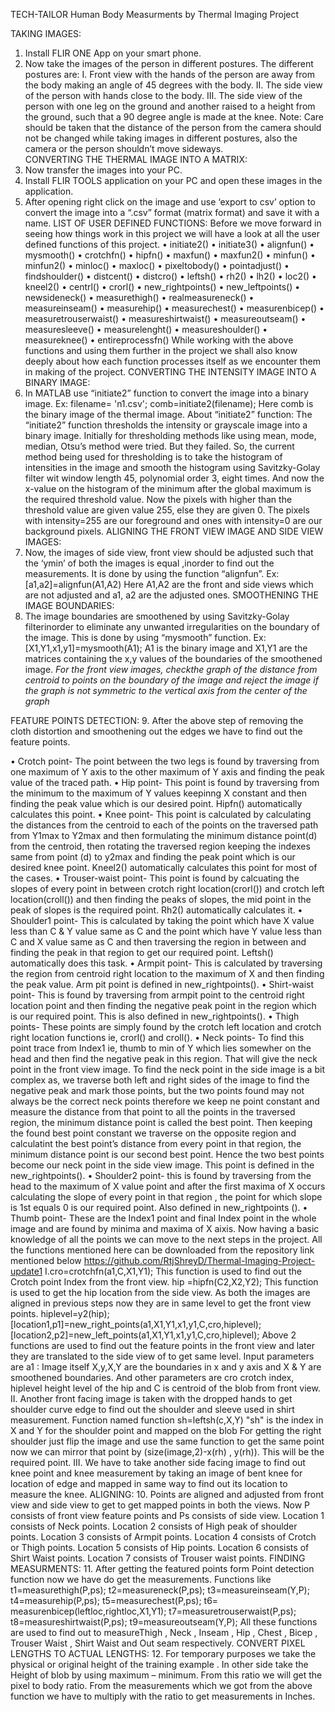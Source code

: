                                                                          
TECH-TAILOR Human Body Measurments by Thermal Imaging Project

TAKING IMAGES:
1. Install FLIR ONE App on your smart phone.
2. Now take the images of the person in different postures.
The different postures are:
I.	Front view with the hands of the person are away from the body making an angle of 45 degrees with the body.
II.	The side view of the person with hands close to the body.
III.	The side view of the person with one leg on the ground and another raised to a height from the ground, such that a 90 degree angle is made at the knee.
Note: Care should be taken that the distance of the person from the camera should not be changed while taking images in different postures, also the camera or the person shouldn’t move sideways.  
CONVERTING THE THERMAL IMAGE INTO A MATRIX:
3. Now transfer the images into your PC.
4. Install FLIR TOOLS application on your PC and open these images in the application.
5. After opening right click on the image and use ‘export to csv’ option to convert the image into a “.csv” format (matrix format) and save it with a name.
LIST OF USER DEFINED FUNCTIONS:
Before we move forward in seeing how things work in this project we will have a look at all the user defined functions of this project.
•	initiate2()
•	initiate3()
•	alignfun()
•	mysmooth()
•	crotchfn()
•	hipfn()
•	maxfun()
•	maxfun2()
•	minfun()
•	minfun2()
•	minloc()
•	maxloc()
•	pixeltobody()
•	pointadjust()
•	findshoulder()
•	distcent()
•	distcro()
•	leftsh()
•	rh2()
•	lh2()
•	loc2()
•	kneel2()
•	centrl()
•	crorl()
•	new_rightpoints()
•	new_leftpoints()
•	newsideneck()
•	measurethigh()
•	realmeasureneck()
•	measureinseam()
•	measurehip()
•	measurechest()
•	measurenbicep()
•	measuretrouserwaist()
•	measureshirtwaist()
•	measureoutseam()
•	measuresleeve()
•	measurelenght()
•	measureshoulder()
•	measureknee()
•	entireprocessfn()
While working with the above functions and using them further in the project we shall also know deeply about how each function processes itself as we encounter them in making of the project.
CONVERTING THE INTENSITY IMAGE INTO A BINARY IMAGE:
6. In MATLAB use “initiate2” function to convert the image into a binary image.
Ex: filename= 'n1.csv';
   comb=initiate2(filename);
Here comb is the binary image of the thermal image.
About “initiate2” function:
The “initiate2” function thresholds the intensity or grayscale image into a binary image.
Initially for thresholding methods like using mean, mode, median, Otsu’s method were tried. But they failed.
So, the current method being used for thresholding is to take the histogram of intensities in the image and smooth the histogram using Savitzky-Golay filter wit window length 45, polynomial order 3, eight times. And now the x-value on the histogram of the minimum after the global maximum is the required threshold value.
Now the pixels with higher than the threshold value are given value 255, else they are given 0.
The pixels with intensity=255 are our foreground and ones with intensity=0 are our background pixels.
ALIGNING THE FRONT VIEW IMAGE AND SIDE VIEW IMAGES:
7. Now, the images of side view, front view should be adjusted such that the ‘ymin’ of both the images is equal ,inorder to find out the measurements.
It is done by using the function “alignfun”.
Ex: [a1,a2]=alignfun(A1,A2)
Here A1,A2 are the front and side views which are not adjusted and a1, a2 are the adjusted ones.
SMOOTHENING THE IMAGE BOUNDARIES:
8. The image boundaries are smoothened by using Savitzky-Golay filterinorder to eliminate any unwanted irregularities on the boundary of the image. This is done by using “mysmooth” function.
Ex:[X1,Y1,x1,y1]=mysmooth(A1);
 A1 is the binary image and X1,Y1 are the matrices containing the x,y values of the boundaries of the smoothened image.
*For the front view images, checkthe graph of the distance from centroid to points on the boundary of the image and  reject the image if the graph is not symmetric to the vertical axis from the center of the graph*


FEATURE POINTS DETECTION:
9. After the above step of removing the cloth distortion and smoothening out the edges we have to find out the feature points.
 
•	Crotch point- The point between the two legs is found by traversing from one maximum of Y axis  to the other maximum of Y axis and finding the peak value of the traced path.
•	Hip point- This point is found by traversing from the minimum to the maximum of Y values keepinng X constant and then finding the peak value which is our desired point. Hipfn() automatically calculates this point.
•	Knee point- This point is calculated by calculating the distances from the centroid to each of the points on the traversed path from Y1max to Y2max and then formulating the minimum distance point(d) from the centroid, then rotating the traversed region keeping the indexes same from point (d) to y2max and finding the peak point which is our desired knee point. Kneel2() automatically calculates this point for most of the cases.
•	Trouser-waist point- This point is found by calcuating the slopes of every point in between crotch right location(crorl()) and crotch left location(croll()) and then finding the peaks  of slopes, the mid point in the peak of slopes is the required point. Rh2() automatically calculates it.
•	Shoulder1 point- This is calculated by taking the point which have X value less than C & Y value same as C and the point which have Y value less than C and X value same as C and then traversing the region in between and finding the peak in that region to get our required point. Leftsh() automatically does this task.
•	Armpit point- This is calculated by traversing the region from centroid right location to the maximum of X and then finding the peak value. Arm pit point is defined in new_rightpoints().
•	Shirt-waist point- This is found by traversing from armpit point to the centroid right location point and then finding the negative peak point in the region which is our required point. This is also defined in new_rightpoints().
•	Thigh points- These points are simply found by the crotch left location and crotch right location functions  ie, crorl() and croll().
•	Neck points- To find this point trace from Index1 ie, thumb to min of Y which lies somewher on the head and then find the negative peak in this region. That will give the neck point in the front view image.  To find the neck point in the side image is a bit complex as, we traverse both left and right sides of the image to find the negative peak and mark those points, but the two points found may not always be the correct neck points therefore we keep ne point constant and measure the distance from that point to all the points in the traversed region, the minimum distance point is called the best point. Then keeping the found best point constant we traverse on the opposite region and calculatint the best point’s distance from every point in that region, the minimum distance point is our second best point. Hence the two best points become our neck point in the side view image. This point is defined in the new_rightpoints().
•	Shoulder2 point- this is found by traversing from the head to the maximum of X value point and after the first maxima of X occurs calculating the slope of every point in that region , the point for which slope is 1st equals 0 is our required point. Also defined in new_rightpoints ().
•	Thumb point- These are the Index1 point and final Index point in the whole image and are found by minima and maxima of X aixis.
Now having a basic knowledge of all the points we can move to the next steps in the project. All the functions mentioned here can be downloaded from the repository link mentioned below
https://github.com/RtjShreyD/Thermal-Imaging-Project-update1
I.cro=crotchfn(a1,C,X1,Y1);
This function is used to find out the Crotch point Index from the front view.
hip =hipfn(C2,X2,Y2);
This function is used to get the hip location from the side view. As both the images are aligned in previous steps now they are in same level to get the front view points.
hiplevel=y2(hip);
[location1,p1]=new_right_points(a1,X1,Y1,x1,y1,C,cro,hiplevel);
[location2,p2]=new_left_points(a1,X1,Y1,x1,y1,C,cro,hiplevel);
Above 2 functions are used to find out the feature points in the front view and later they are translated to the side view of to get same level. Input parameters are 
a1 : Image itself
X,y,X,Y are the boundaries in x and y axis and X & Y are smoothened boundaries.
And other parameters are cro crotch index, hiplevel height level of the hip and C is centroid of the blob from front view.
 II. Another front facing image is taken with the dropped hands to get shoulder curve edge to find out the shoulder and sleeve used in shirt measurement.
Function named 
function sh=leftsh(c,X,Y)
"sh" is the index in X and Y for the shoulder point and mapped on the blob
For getting the right shoulder just flip the image and use the same function to get the same point now we can mirror that point by (size(image,2)-x(rh) , y(rh)). This will be the required point.
III. We have to take another side facing image to find out knee point and knee measurement by taking an image of bent knee for location of edge and mapped in same way to find out its location to measure the knee.
ALIGNING: 
10. Points are aligned and adjusted from front view and side view to get to get mapped points in both the views.
Now P consists of front view feature points and Ps consists of  side view.
Location 1 consists of Neck points.
Location 2 consists of High peak of shoulder points.
Location 3 consists of Armpit points.
Location 4 consists of Crotch or Thigh points.
Location 5 consists of Hip points.
Location 6 consists of Shirt Waist points.
Location 7 consists of Trouser waist points.
FINDING MEASURMENTS:
11. After getting the featured points form Point detection function now we have do get the measurements. 
Functions like 
t1=measurethigh(P,ps); 
t2=measureneck(P,ps);
t3=measureinseam(Y,P);
t4=measurehip(P,ps);
t5=measurechest(P,ps);
t6= measurenbicep(leftloc,rightloc,X1,Y1);
t7=measuretrouserwaist(P,ps);
t8=measureshirtwaist(P,ps);
t9=measureoutseam(Y,P);
All these functions are used to find out to measureThigh , Neck , Inseam , Hip , Chest , Bicep , Trouser Waist , Shirt Waist and Out seam respectively.
CONVERT PIXEL LENGTHS TO ACTUAL LENGTHS:
12. For temporary purposes we take the physical or original height of the training example . In other side take the Height of blob by using maximum – minimum. From this ratio we will get the pixel to body ratio. 
From the measurements which we got from the above function we have to multiply with the ratio to get measurements in Inches.

